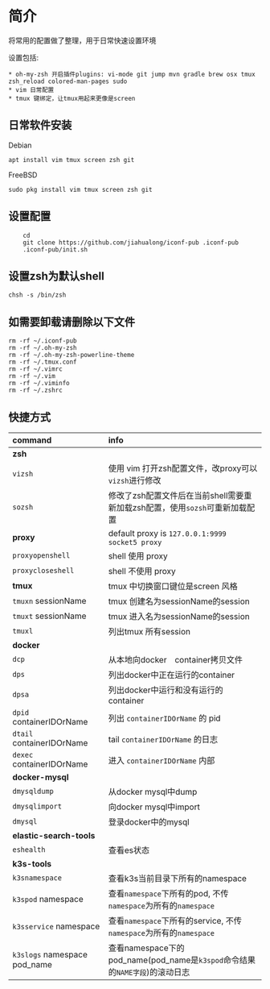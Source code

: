 # 简介

将常用的配置做了整理，用于日常快速设置环境

设置包括:

    * oh-my-zsh 开启插件plugins: vi-mode git jump mvn gradle brew osx tmux zsh_reload colored-man-pages sudo
    * vim 日常配置
    * tmux 键绑定，让tmux用起来更像是screen 


## 日常软件安装

Debian
```shell
apt install vim tmux screen zsh git
```

FreeBSD 
```shell
sudo pkg install vim tmux screen zsh git
```



## 设置配置

```shell
    cd 
    git clone https://github.com/jiahualong/iconf-pub .iconf-pub
    .iconf-pub/init.sh
```

## 设置zsh为默认shell

```shell
chsh -s /bin/zsh
```

## 如需要卸载请删除以下文件

```shell
rm -rf ~/.iconf-pub
rm -rf ~/.oh-my-zsh
rm -rf ~/.oh-my-zsh-powerline-theme
rm -rf ~/.tmux.conf
rm -rf ~/.vimrc
rm -rf ~/.vim
rm -rf ~/.viminfo
rm -rf ~/.zshrc
```

## 快捷方式

| command | info | 
|:---|:---|
| **zsh** |  |
| `vizsh` | 使用 vim 打开zsh配置文件，改proxy可以`vizsh`进行修改 |
| `sozsh` | 修改了zsh配置文件后在当前shell需要重新加载zsh配置，使用`sozsh`可重新加载配置 |
| **proxy** | default proxy is `127.0.0.1:9999 socket5 proxy`  |
| `proxyopenshell` | shell 使用 proxy |
| `proxycloseshell` | shell 不使用 proxy |
| **tmux** | tmux 中切换窗口键位是screen 风格 |
| `tmuxn` sessionName  | tmux 创建名为sessionName的session |
| `tmuxt` sessionName | tmux 进入名为sessionName的session  |
| `tmuxl` | 列出tmux 所有session   |
| **docker**  | | 
| `dcp` | 从本地向docker　container拷贝文件 |
| `dps` | 列出docker中正在运行的container |
| `dpsa` | 列出docker中运行和没有运行的container |
| `dpid` containerIDOrName | 列出 `containerIDOrName` 的 pid | 
| `dtail` containerIDOrName | tail `containerIDOrName` 的日志 |
| `dexec` containerIDOrName | 进入 `containerIDOrName` 内部 |
| **docker-mysql**  | | 
| `dmysqldump`| 从docker mysql中dump |
| `dmysqlimport`| 向docker mysql中import |
| `dmysql`| 登录docker中的mysql |
| **elastic-search-tools**  | | 
| `eshealth`| 查看es状态 |
| **k3s-tools**  | | 
| `k3snamespace`| 查看k3s当前目录下所有的namespace|
| `k3spod` namespace    | 查看`namespace`下所有的pod, 不传`namespace`为所有的`namespace`      |
| `k3sservice` namespace| 查看`namespace`下所有的service, 不传`namespace`为所有的`namespace`   |
| `k3slogs` namespace pod_name | 查看namespace下的pod_name(pod_name是`k3spod`命令结果的`NAME字段`)的滚动日志 |
